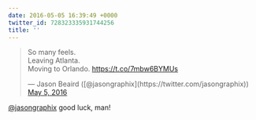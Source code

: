 ```yaml
---
date: 2016-05-05 16:39:49 +0000
twitter_id: 728323335931744256
title: ''
---
```


<blockquote class="twitter-tweet"><p lang="en" dir="ltr">So many feels. <br>Leaving Atlanta.<br>Moving to Orlando. <a href="https://t.co/7mbw6BYMUs">https://t.co/7mbw6BYMUs</a></p>&mdash; Jason Beaird ([@jasongraphix](https://twitter.com/jasongraphix)) <a href="https://twitter.com/jasongraphix/status/728312109453422592?ref_src=twsrc%5Etfw">May 5, 2016</a></blockquote>
<script async src="https://platform.twitter.com/widgets.js" charset="utf-8"></script>

[@jasongraphix](https://twitter.com/jasongraphix) good luck, man!
